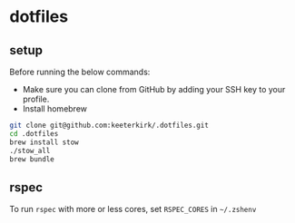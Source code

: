 # dotfiles

## setup

Before running the below commands:

* Make sure you can clone from GitHub by adding your SSH key to your profile.
* Install homebrew

```bash
git clone git@github.com:keeterkirk/.dotfiles.git
cd .dotfiles
brew install stow
./stow_all
brew bundle
```

## rspec

To run `rspec` with more or less cores, set `RSPEC_CORES` in `~/.zshenv`
